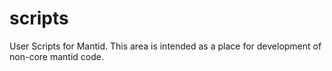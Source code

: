 scripts
=======

User Scripts for Mantid.  This area is intended as a place for development of non-core mantid code.

